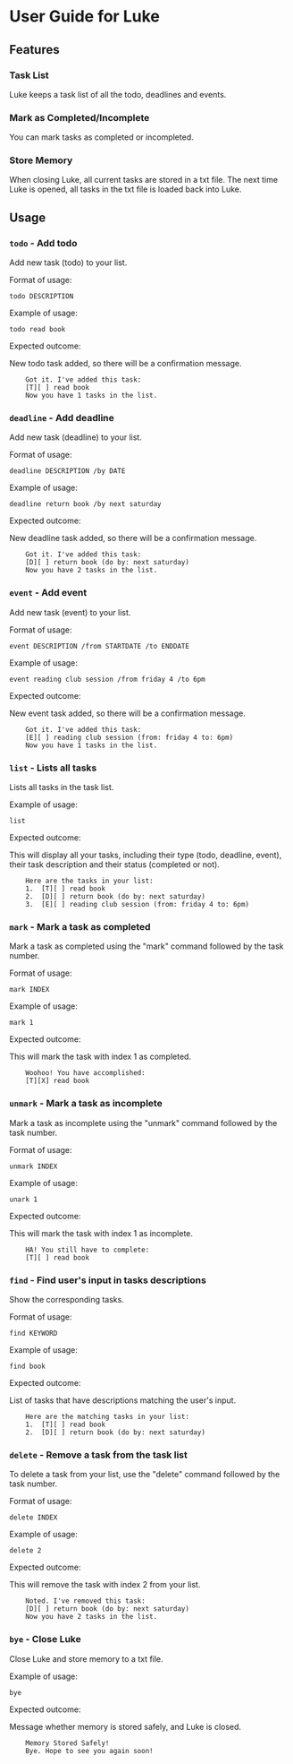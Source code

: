 # User Guide for Luke

## Features 

### Task List

Luke keeps a task list of all the todo, deadlines and events.

### Mark as Completed/Incomplete

You can mark tasks as completed or incompleted.

### Store Memory

When closing Luke, all current tasks are stored in a txt file.
The next time Luke is opened, all tasks in the txt file is loaded back into Luke.

## Usage


### `todo` - Add todo

Add new task (todo) to your list.

Format of usage:

`todo DESCRIPTION`

Example of usage:

`todo read book`

Expected outcome:

New todo task added, so there will be a confirmation message.

```
    Got it. I've added this task:
	[T][ ] read book
	Now you have 1 tasks in the list.
```

### `deadline` - Add deadline

Add new task (deadline) to your list.

Format of usage:

`deadline DESCRIPTION /by DATE`

Example of usage:

`deadline return book /by next saturday`

Expected outcome:

New deadline task added, so there will be a confirmation message.

```
    Got it. I've added this task:
	[D][ ] return book (do by: next saturday)
	Now you have 2 tasks in the list.
```

### `event` - Add event

Add new task (event) to your list.

Format of usage:

`event DESCRIPTION /from STARTDATE /to ENDDATE`

Example of usage:

`event reading club session /from friday 4 /to 6pm`

Expected outcome:

New event task added, so there will be a confirmation message.

```
    Got it. I've added this task:
    [E][ ] reading club session (from: friday 4 to: 6pm)
    Now you have 1 tasks in the list.
```

### `list` - Lists all tasks

Lists all tasks in the task list.

Example of usage: 

`list`

Expected outcome:

This will display all your tasks, including their type (todo, deadline, event), their task description and their status (completed or not).

```
    Here are the tasks in your list:
    1.	[T][ ] read book
    2.	[D][ ] return book (do by: next saturday)
    3.	[E][ ] reading club session (from: friday 4 to: 6pm)
```

### `mark` - Mark a task as completed

Mark a task as completed using the "mark" command followed by the task number.

Format of usage:

`mark INDEX`

Example of usage:

`mark 1`

Expected outcome:

This will mark the task with index 1 as completed.

```
    Woohoo! You have accomplished:
    [T][X] read book
```

### `unmark` - Mark a task as incomplete

Mark a task as incomplete using the "unmark" command followed by the task number.

Format of usage:

`unmark INDEX`

Example of usage:

`unark 1`

Expected outcome:

This will mark the task with index 1 as incomplete.

```
    HA! You still have to complete:
    [T][ ] read book
```


### `find` - Find user's input in tasks descriptions

Show the corresponding tasks.

Format of usage:

`find KEYWORD`

Example of usage:

`find book`

Expected outcome:

List of tasks that have descriptions matching the user's input.

```
    Here are the matching tasks in your list:
    1.	[T][ ] read book
    2.	[D][ ] return book (do by: next saturday)
```

### `delete` - Remove a task from the task list

To delete a task from your list, use the "delete" command followed by the task number.

Format of usage:

`delete INDEX`

Example of usage:

`delete 2`

Expected outcome:

This will remove the task with index 2 from your list.


```
    Noted. I've removed this task:
    [D][ ] return book (do by: next saturday)
    Now you have 2 tasks in the list.
```

### `bye` - Close Luke

Close Luke and store memory to a txt file.

Example of usage:

`bye`

Expected outcome:

Message whether memory is stored safely, and Luke is closed.

```
    Memory Stored Safely!
    Bye. Hope to see you again soon!
```
